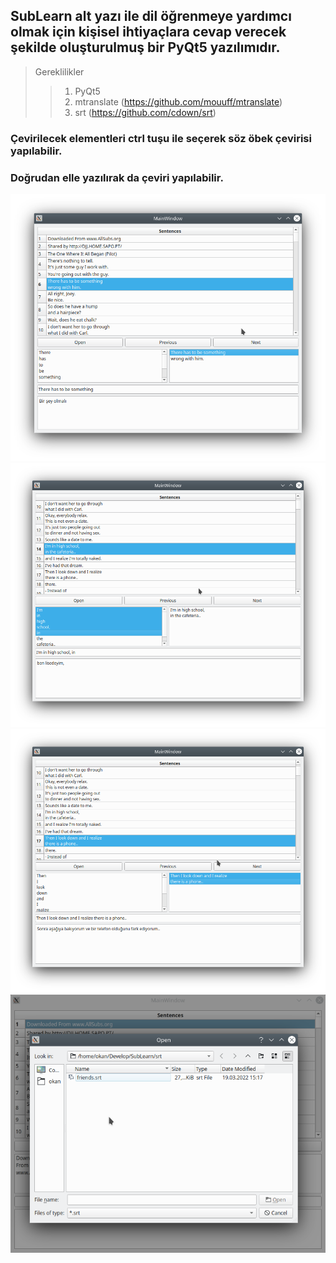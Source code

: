 ## SubLearn alt yazı ile dil öğrenmeye yardımcı olmak için kişisel ihtiyaçlara cevap verecek şekilde oluşturulmuş bir PyQt5 yazılımıdır.

> Gereklilikler
>> 1. PyQt5
>> 2. mtranslate (https://github.com/mouuff/mtranslate)
>> 3. srt (https://github.com/cdown/srt)

### Çevirilecek elementleri ctrl tuşu ile seçerek söz öbek çevirisi yapılabilir.
### Doğrudan elle yazılırak da çeviri yapılabilir.

![](https://github.com/acarokan/SubLearn/blob/master/screenshots/Screenshot_1.png)
![](https://github.com/acarokan/SubLearn/blob/master/screenshots/Screenshot_3.png)
![](https://github.com/acarokan/SubLearn/blob/master/screenshots/Screenshot_4.png)
![](https://github.com/acarokan/SubLearn/blob/master/screenshots/Screenshot_2.png)